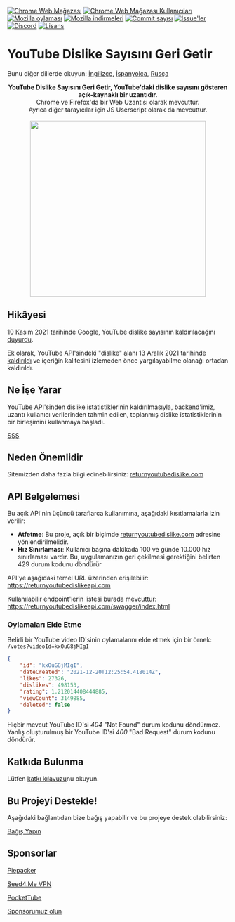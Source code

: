 [![Chrome Web Mağazası](https://img.shields.io/chrome-web-store/stars/gebbhagfogifgggkldgodflihgfeippi?label=Chrome%20Rating&style=flat&logo=google)](https://chrome.google.com/webstore/detail/youtube-dislike-button/gebbhagfogifgggkldgodflihgfeippi/)
[![Chrome Web Mağazası Kullanıcıları](https://img.shields.io/chrome-web-store/users/gebbhagfogifgggkldgodflihgfeippi?label=Chrome%20Users&style=flat&logo=google)](https://chrome.google.com/webstore/detail/youtube-dislike-button/gebbhagfogifgggkldgodflihgfeippi/)
[![Mozilla oylaması](https://img.shields.io/amo/stars/return-youtube-dislikes?label=Firefox%20Rating&style=flat&logo=firefox)](https://addons.mozilla.org/en-US/firefox/addon/return-youtube-dislikes/)
[![Mozilla indirmeleri](https://img.shields.io/amo/users/return-youtube-dislikes?label=Firefox%20Users&style=flat&logo=firefox)](https://addons.mozilla.org/en-US/firefox/addon/return-youtube-dislikes/)
[![Commit sayısı](https://img.shields.io/github/commit-activity/m/Anarios/return-youtube-dislike?label=Commits&style=flat)](https://github.com/Anarios/return-youtube-dislike/commits/main)
[![Issue'ler](https://img.shields.io/github/issues/Anarios/return-youtube-dislike?style=flat&label=Issues)](https://github.com/Anarios/return-youtube-dislike/issues)
[![Discord](https://img.shields.io/discord/909435648170160229?label=Discord&style=flat&logo=discord)](https://discord.gg/UMxyMmCgfF)
[![Lisans](https://img.shields.io/badge/License-GPLv3-blue.svg?style=flat)](https://github.com/Anarios/return-youtube-dislike/blob/main/LICENSE)

# YouTube Dislike Sayısını Geri Getir

Bunu diğer dillerde okuyun: [İngilizce](README.md), [İspanyolca](READMEes.md), [Rusça](READMEru.md)

<p align="center">
    <b>YouTube Dislike Sayısını Geri Getir, YouTube'daki dislike sayısını gösteren açık-kaynaklı bir uzantıdır.</b><br>
    Chrome ve Firefox'da bir Web Uzantısı olarak mevcuttur.<br>
    Ayrıca diğer tarayıcılar için JS Userscript olarak da mevcuttur.<br><br>
    <img width="400px" src="https://user-images.githubusercontent.com/18729296/141743755-2be73297-250e-4cd1-ac93-8978c5a39d10.png"/>
</p>

## Hikâyesi

10 Kasım 2021 tarihinde Google, YouTube dislike sayısının kaldırılacağını [duyurdu](https://blog.youtube/news-and-events/update-to-youtube/).

Ek olarak, YouTube API'sindeki "dislike" alanı 13 Aralık 2021 tarihinde [kaldırıldı](https://support.google.com/youtube/thread/134791097/update-to-youtube-dislike-counts) ve içeriğin kalitesini izlemeden önce yargılayabilme olanağı ortadan kaldırıldı.

## Ne İşe Yarar

YouTube API'sinden dislike istatistiklerinin kaldırılmasıyla, backend'imiz, uzantı kullanıcı verilerinden tahmin edilen, toplanmış dislike istatistiklerinin bir birleşimini kullanmaya başladı.

[SSS](https://github.com/Anarios/return-youtube-dislike/blob/main/Docs/FAQ.md)

## Neden Önemlidir

Sitemizden daha fazla bilgi edinebilirsiniz: [returnyoutubedislike.com](https://www.returnyoutubedislike.com/)

## API Belgelemesi

Bu açık API'nin üçüncü taraflarca kullanımına, aşağıdaki kısıtlamalarla izin verilir:

- **Atfetme**: Bu proje, açık bir biçimde [returnyoutubedislike.com](https://returnyoutubedislike.com/) adresine yönlendirilmelidir.
- **Hız Sınırlaması**: Kullanıcı başına dakikada 100 ve günde 10.000 hız sınırlaması vardır. Bu, uygulamanızın geri çekilmesi gerektiğini belirten 429 durum kodunu döndürür

API'ye aşağıdaki temel URL üzerinden erişilebilir:
https://returnyoutubedislikeapi.com

Kullanılabilir endpoint'lerin listesi burada mevcuttur:
https://returnyoutubedislikeapi.com/swagger/index.html

### Oylamaları Elde Etme
Belirli bir YouTube video ID'sinin oylamalarını elde etmek için bir örnek:
`/votes?videoId=kxOuG8jMIgI`

```json
{
    "id": "kxOuG8jMIgI",
    "dateCreated": "2021-12-20T12:25:54.418014Z",
    "likes": 27326,
    "dislikes": 498153,
    "rating": 1.212014408444885,
    "viewCount": 3149885,
    "deleted": false
}
```


Hiçbir mevcut YouTube ID'si *404* "Not Found" durum kodunu döndürmez.
Yanlış oluşturulmuş bir YouTube ID'si *400* "Bad Request" durum kodunu döndürür.



<!---
## API Belgelemesi

Tüm belgelemeleri sitemizden inceleyebilirsiniz.
[https://returnyoutubedislike.com/documentation/](https://returnyoutubedislike.com/documentation/) -->


## Katkıda Bulunma

Lütfen [katkı kılavuzu](https://github.com/Anarios/return-youtube-dislike/blob/main/CONTRIBUTING.md)nu okuyun.

## Bu Projeyi Destekle!

Aşağıdaki bağlantıdan bize bağış yapabilir ve bu projeye destek olabilirsiniz:

[Bağış Yapın](https://returnyoutubedislike.com/donate)

## Sponsorlar
[Piepacker](https://piepacker.com)

[Seed4.Me VPN](https://www.seed4.me/users/register?gift=ReturnYoutubeDislike)

[PocketTube](https://yousub.info/?utm_source=returnyoutubedislike)

[Sponsorumuz olun](https://www.patreon.com/join/returnyoutubedislike/checkout?rid=8008601)
